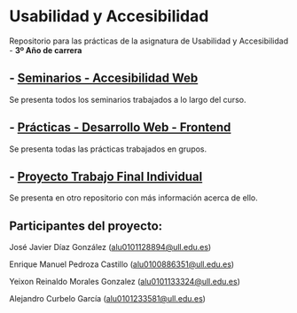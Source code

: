 # Usabilidad y Accesibilidad

Repositorio para las prácticas de la asignatura de Usabilidad y Accesibilidad - **3º Año de carrera**

## - [Seminarios - Accesibilidad Web]()
Se presenta todos los seminarios trabajados a lo largo del curso.

## - [Prácticas - Desarrollo Web - Frontend]()
Se presenta todas las prácticas trabajados en grupos.

## - [Proyecto Trabajo Final Individual]()
Se presenta en otro repositorio con más información acerca de ello.


## Participantes del proyecto:
José Javier Díaz González (alu0101128894@ull.edu.es)

Enrique Manuel Pedroza Castillo (alu0100886351@ull.edu.es)

Yeixon Reinaldo Morales Gonzalez (alu0101133324@ull.edu.es)

Alejandro Curbelo García (alu0101233581@ull.edu.es)
